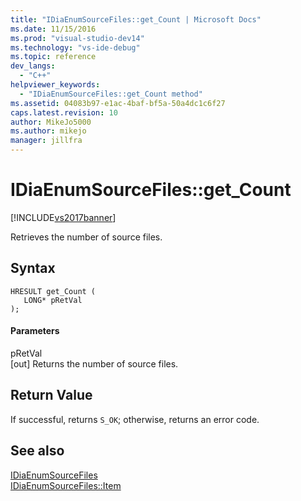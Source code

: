 ```yaml
---
title: "IDiaEnumSourceFiles::get_Count | Microsoft Docs"
ms.date: 11/15/2016
ms.prod: "visual-studio-dev14"
ms.technology: "vs-ide-debug"
ms.topic: reference
dev_langs: 
  - "C++"
helpviewer_keywords: 
  - "IDiaEnumSourceFiles::get_Count method"
ms.assetid: 04083b97-e1ac-4baf-bf5a-50a4dc1c6f27
caps.latest.revision: 10
author: MikeJo5000
ms.author: mikejo
manager: jillfra
---
```

# IDiaEnumSourceFiles::get_Count
[!INCLUDE[vs2017banner](../../includes/vs2017banner.md)]

Retrieves the number of source files.  
  
## Syntax  
  
```cpp#  
HRESULT get_Count (   
   LONG* pRetVal  
);  
```  
  
#### Parameters  
 pRetVal  
 [out] Returns the number of source files.  
  
## Return Value  
 If successful, returns `S_OK`; otherwise, returns an error code.  
  
## See also  
 [IDiaEnumSourceFiles](../../debugger/debug-interface-access/idiaenumsourcefiles.md)   
 [IDiaEnumSourceFiles::Item](../../debugger/debug-interface-access/idiaenumsourcefiles-item.md)
